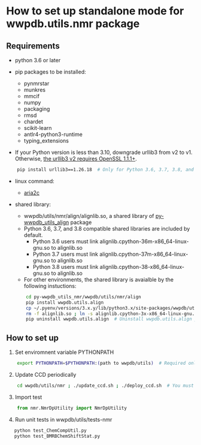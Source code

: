 # How to set up standalone mode for wwpdb.utils.nmr package

## Requirements
- python 3.6 or later

- pip packages to be installed:
	- pynmrstar
	- munkres
	- mmcif
	- numpy
	- packaging
	- rmsd
	- chardet
	- scikit-learn
	- antlr4-python3-runtime
	- typing_extensions

- If your Python version is less than 3.10, downgrade urllib3 from v2 to v1. Otherwise, [the urllib3 v2 requires OpenSSL 1.1.1+](https://github.com/urllib3/urllib3/issues/2168).
```bash
    pip install urllib3==1.26.18  # Only for Python 3.6, 3.7, 3.8, and 3.9 users.
```

- linux command:
	- [aria2c](https://aria2.github.io)

- shared library:
	- wwpdb/utils/nmr/align/alignlib.so, a shared library of [py-wwpdb_utils_align](https://github.com/wwPDB/py-wwpdb_utils_align) package
	- Python 3.6, 3.7, and 3.8 compatible shared libraries are included by default.
	  	- Python 3.6 users must link alignlib.cpython-36m-x86_64-linux-gnu.so to alignlib.so
	  	- Python 3.7 users must link alignlib.cpython-37m-x86_64-linux-gnu.so to alignlib.so
	  	- Python 3.8 users must link alignlib.cpython-38-x86_64-linux-gnu.so to alignlib.so
	- For other environments, the shared library is avaialble by the following instuctions:
	```bash
		cd py-wwpdb_utils_nmr/wwpdb/utils/nmr/align
		pip install wwpdb.utils.align
		cp ~/.pyenv/versions/3.x.y/lib/python3.x/site-packages/wwpdb/utils/align/alignlib.cpython-3x-x86_64-linux-gnu.so .  # Please rewrite 'x' and 'y' with digits.
		rm -f alignlib.so ; ln -s alignlib.cpython-3x-x86_64-linux-gnu.so alignlib.so  # Please rewrite 'x' with digit.
		pip uninstall wwpdb.utils.align  # Uninstall wwpdb.utils.align package without affecting standalone mode.
	```

## How to set up
1. Set enviromnent variable PYTHONPATH 
```bash
    export PYTHONPATH=$PYTHONPATH:(path to wwpdb/utils)  # Required only the first time.
```

2. Update CCD periodically
```bash
    cd wwpdb/utils/nmr ; ./update_ccd.sh ; ./deploy_ccd.sh  # You must run this command every Wednesday UTC+00:00.
```

3. Import test
```python
    from nmr.NmrDpUtility import NmrDpUtility
```

4. Run unit tests in wwpdb/utils/tests-nmr
```bash
   python test_ChemCompUtil.py
   python test_BMRBChemShiftStat.py
```

